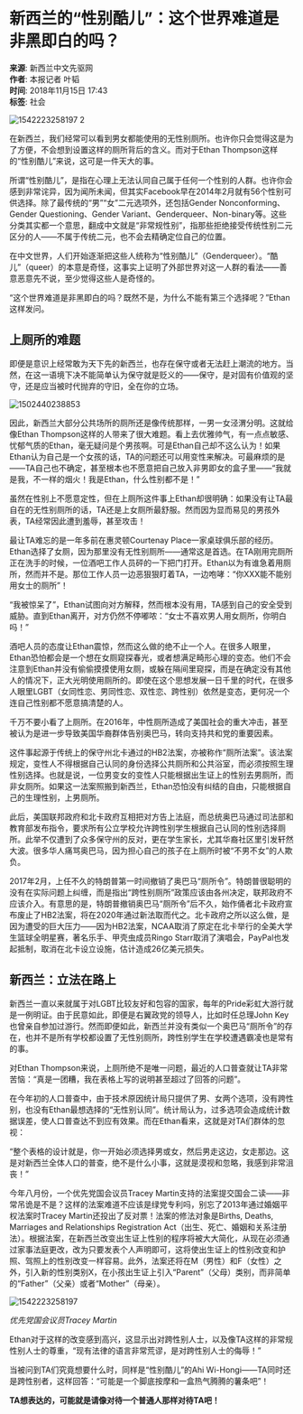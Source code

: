 # 新西兰的“性别酷儿”：这个世界难道是非黑即白的吗？

**来源**: 新西兰中文先驱网  
**作者**: 本报记者 叶韬  
**时间**: 2018年11月15日 17:43  
**标签**: 社会

![1542223258197 2](https://static.chineseherald.co.nz/assets/Uploads/News/blog-0/1542223258197-2.jpg)

在新西兰，我们经常可以看到男女都能使用的无性别厕所。也许你只会觉得这是为了方便，不会想到设置这样的厕所背后的含义。而对于Ethan Thompson这样的“性别酷儿”来说，这可是一件天大的事。

所谓“性别酷儿”，是指在心理上无法认同自己属于任何一个性别的人群。也许你会感到非常诧异，因为闻所未闻，但其实Facebook早在2014年2月就有56个性别可供选择。除了最传统的“男”“女”二元选项外，还包括Gender Nonconforming、Gender Questioning、Gender Variant、Genderqueer、Non-binary等。这些分类其实都一个意思，翻成中文就是“非常规性别”，指那些拒绝接受传统性别二元区分的人——不属于传统二元，也不会去精确定位自己的位置。

在中文世界，人们开始逐渐把这些人统称为“性别酷儿”（Genderqueer）。“酷儿”（queer）的本意是奇怪，这事实上证明了外部世界对这一人群的看法——善意恶意先不说，至少觉得这些人是奇怪的。

“这个世界难道是非黑即白的吗？既然不是，为什么不能有第三个选择呢？”Ethan这样发问。

## 上厕所的难题

即便是意识上经常敢为天下先的新西兰，也存在保守或者无法赶上潮流的地方。当然，在这一语境下决不能简单认为保守就是贬义的——保守，是对固有价值观的坚守，还是应当被时代抛弃的守旧，全在你的立场。

![1502440238853](https://static.chineseherald.co.nz/assets/Uploads2/_resampled/ResizedImageWzYwMCwzMzhd/1502440238853.jpg)

因此，新西兰大部分公共场所的厕所还是像传统那样，一男一女泾渭分明。这就给像Ethan Thompson这样的人带来了很大难题。看上去优雅帅气，有一点点敏感、忧郁气质的Ethan，毫无疑问是个男孩啊。可是Ethan自己却不这么认为！如果Ethan认为自己是一个女孩的话，TA的问题还可以用变性来解决。可最麻烦的是——TA自己也不确定，甚至根本也不愿意把自己放入非男即女的盒子里——“我就是我，不一样的烟火！我是Ethan，什么性别都不是！”

虽然在性别上不愿意定性，但在上厕所这件事上Ethan却很明确：如果没有让TA最自在的无性别厕所的话，TA还是上女厕所最舒服。然而因为显而易见的男孩外表，TA经常因此遭到羞辱，甚至攻击！

最让TA难忘的是一年多前在惠灵顿Courtenay Place一家桌球俱乐部的经历。Ethan选择了女厕，因为那里没有无性别厕所——通常这是首选。在TA刚用完厕所正在洗手的时候，一位酒吧工作人员砰的一下把门打开。Ethan以为有谁急着用厕所，然而并不是。那位工作人员一边恶狠狠盯着TA，一边咆哮：“你XXX能不能别用女士的厕所”！

“我被惊呆了”，Ethan试图向对方解释，然而根本没有用，TA感到自己的安全受到威胁。直到Ethan离开，对方仍然不停嘟哝：“女士不喜欢男人用女厕所，你明白吗！”

酒吧人员的态度让Ethan震惊，然而这么做的绝不止一个人。在很多人眼里，Ethan恐怕都会是一个想在女厕窥探春光，或者想满足畸形心理的变态。他们不会注意到Ethan并没有偷偷摸摸使用女厕，或躲在隔间里窥探，而是在确定没有其他人的情况下，正大光明使用厕所的。即使在这个思想发展一日千里的时代，在很多人眼里LGBT（女同性恋、男同性恋、双性恋、跨性别）依然是变态，更何况一个连自己性别都不愿意搞清楚的人。

千万不要小看了上厕所。在2016年，中性厕所造成了美国社会的重大冲击，甚至被认为是进一步导致美国华裔群体告别奥巴马，转向支持共和党的重要因素。

这件事起源于传统上的保守州北卡通过的HB2法案，亦被称作“厕所法案”。该法案规定，变性人不得根据自己认同的身份选择公共厕所和公共浴室，而必须按照生理性别选择。也就是说，一位男变女的变性人只能根据出生证上的性别去男厕所，而非女厕所。如果这一法案照搬到新西兰，Ethan恐怕没有纠结的自由，只能根据自己的生理性别，上男厕所。

此后，美国联邦政府和北卡政府互相把对方告上法庭，而总统奥巴马通过司法部和教育部发布指令，要求所有公立学校允许跨性别学生根据自己认同的性别选择厕所。此举不仅遭到了众多保守州的反对，更在学生家长，尤其华裔社区里引发轩然大波。很多华人痛骂奥巴马，因为担心自己的孩子在上厕所时被“不男不女”的人欺负。

2017年2月，上任不久的特朗普第一时间撤销了奥巴马“厕所令”。特朗普很聪明的没有在实际问题上纠缠，而是指出“跨性别厕所”政策应该由各州决定，联邦政府不应该介入。有意思的是，特朗普撤销奥巴马“厕所令”后不久，始作俑者北卡政府宣布废止了HB2法案，将在2020年通过新法取而代之。北卡政府之所以这么做，是因为遭受的巨大压力——因为HB2法案，NCAA取消了原定在北卡举行的全美大学生篮球全明星赛，著名乐手、甲壳虫成员Ringo Starr取消了演唱会，PayPal也发起抵制，取消在北卡设立设施，估计造成26亿美元损失。

## 新西兰：立法在路上

新西兰一直以来就属于对LGBT比较友好和包容的国家，每年的Pride彩虹大游行就是一例明证。由于民意如此，即便是右翼政党的领导人，比如时任总理John Key也曾亲自参加过游行。然而即便如此，新西兰并没有类似一个奥巴马“厕所令”的存在，也并不是所有学校都设置了无性别厕所，跨性别学生在学校遭遇霸凌也是常有的事。

对Ethan Thompson来说，上厕所绝不是唯一问题，最近的人口普查就让TA非常苦恼：“真是一团糟，我在表格上写的说明甚至超过了回答的问题”。

在今年初的人口普查中，由于技术原因统计局只提供了男、女两个选项，没有跨性别，也没有Ethan最想选择的“无性别认同”。统计局认为，过多选项会造成统计数据误差，使人口普查达不到应有效果。而在Ethan看来，这就是对TA们群体的忽视：

“整个表格的设计就是，你一开始必须选择男或女，然后男走这边，女走那边。这是对新西兰全体人口的普查，绝不是什么小事，这就是漠视和忽略，我感到非常沮丧！”

今年八月份，一个优先党国会议员Tracey Martin支持的法案提交国会二读——非常吊诡是不是？这样的法案难道不应该是绿党专利吗，别忘了2013年通过婚姻平权法案时Tracey Martin还投出了反对票！法案的修法对象是Births, Deaths, Marriages and Relationships Registration Act（出生、死亡、婚姻和关系注册法）。根据法案，在新西兰改变出生证上性别的程序将被大大简化，从现在必须通过家事法庭更改，改为只要发表个人声明即可，这将使出生证上的性别改变和护照、驾照上的性别改变一样容易。此外，法案还将在M（男性）和F（女性）之外，引入新的性别类别X，在小孩出生证上引入“Parent”（父母）类别，而非简单的“Father”（父亲）或者“Mother”（母亲）。

![1542223258197](https://static.chineseherald.co.nz/assets/Uploads2/_resampled/ResizedImageWzYwMCwzMzld/1542223258197.jpg)

_优先党国会议员Tracey Martin_

Ethan对于这样的改变感到高兴，这显示出对跨性别人士，以及像TA这样的非常规性别人士的尊重，“现有法律的语言非常荒谬，是对跨性别人士的侮辱！”

当被问到TA们究竟想要什么时，同样是“性别酷儿”的Ahi Wi-Hongi——TA同时还是跨性别者，这样回答：“可能是一个脚底按摩和一盒热气腾腾的薯条吧”！

**TA想表达的，可能就是请像对待一个普通人那样对待TA吧！**
<!-- tcd_original_link https://www.chineseherald.co.nz/news/new-zealand/nonbinary-finery-the-kiwis-whose-gender-doesnt-fit-in-a-neat-little-box/ -->
